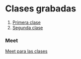 # Clases grabadas

1. [Primera clase](https://drive.google.com/file/d/1cCU9xTZLj90jkx29RxSK7vsSENJm9aS5/view)
1. [Segunda clase](https://drive.google.com/file/d/12PwtxzwVjPVMev3sXUoaaSVYA43K4GX5/view?usp=sharing)


### Meet
[Meet para las clases](https://meet.google.com/dsw-dwyp-fke?pli=1)